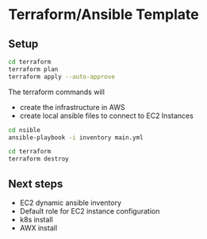 # Terraform/Ansible Template

## Setup

```bash
cd terraform
terraform plan
terraform apply --auto-approve
```

The terraform commands will 
- create the infrastructure in AWS
- create local ansible files to connect to EC2 Instances

```bash
cd nsible
ansible-playbook -i inventory main.yml
```

```bash
cd terraform
terraform destroy
```

## Next steps
- EC2 dynamic ansible inventory
- Default role for EC2 instance configuration
- k8s install
- AWX install
